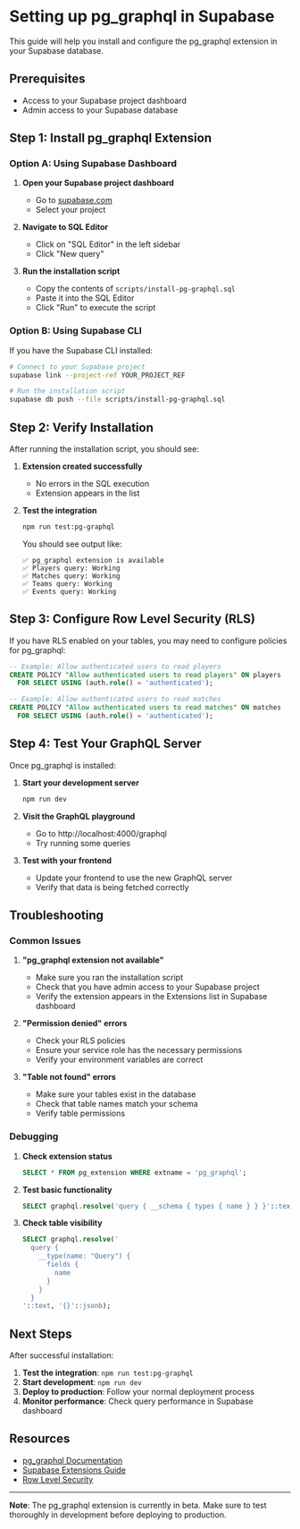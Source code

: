 # Setting up pg_graphql in Supabase

This guide will help you install and configure the pg_graphql extension in your Supabase database.

## Prerequisites

- Access to your Supabase project dashboard
- Admin access to your Supabase database

## Step 1: Install pg_graphql Extension

### Option A: Using Supabase Dashboard

1. **Open your Supabase project dashboard**
   - Go to [supabase.com](https://supabase.com)
   - Select your project

2. **Navigate to SQL Editor**
   - Click on "SQL Editor" in the left sidebar
   - Click "New query"

3. **Run the installation script**
   - Copy the contents of `scripts/install-pg-graphql.sql`
   - Paste it into the SQL Editor
   - Click "Run" to execute the script

### Option B: Using Supabase CLI

If you have the Supabase CLI installed:

```bash
# Connect to your Supabase project
supabase link --project-ref YOUR_PROJECT_REF

# Run the installation script
supabase db push --file scripts/install-pg-graphql.sql
```

## Step 2: Verify Installation

After running the installation script, you should see:

1. **Extension created successfully**
   - No errors in the SQL execution
   - Extension appears in the list

2. **Test the integration**
   ```bash
   npm run test:pg-graphql
   ```

   You should see output like:
   ```
   ✅ pg_graphql extension is available
   ✅ Players query: Working
   ✅ Matches query: Working
   ✅ Teams query: Working
   ✅ Events query: Working
   ```

## Step 3: Configure Row Level Security (RLS)

If you have RLS enabled on your tables, you may need to configure policies for pg_graphql:

```sql
-- Example: Allow authenticated users to read players
CREATE POLICY "Allow authenticated users to read players" ON players
  FOR SELECT USING (auth.role() = 'authenticated');

-- Example: Allow authenticated users to read matches
CREATE POLICY "Allow authenticated users to read matches" ON matches
  FOR SELECT USING (auth.role() = 'authenticated');
```

## Step 4: Test Your GraphQL Server

Once pg_graphql is installed:

1. **Start your development server**
   ```bash
   npm run dev
   ```

2. **Visit the GraphQL playground**
   - Go to http://localhost:4000/graphql
   - Try running some queries

3. **Test with your frontend**
   - Update your frontend to use the new GraphQL server
   - Verify that data is being fetched correctly

## Troubleshooting

### Common Issues

1. **"pg_graphql extension not available"**
   - Make sure you ran the installation script
   - Check that you have admin access to your Supabase project
   - Verify the extension appears in the Extensions list in Supabase dashboard

2. **"Permission denied" errors**
   - Check your RLS policies
   - Ensure your service role has the necessary permissions
   - Verify your environment variables are correct

3. **"Table not found" errors**
   - Make sure your tables exist in the database
   - Check that table names match your schema
   - Verify table permissions

### Debugging

1. **Check extension status**
   ```sql
   SELECT * FROM pg_extension WHERE extname = 'pg_graphql';
   ```

2. **Test basic functionality**
   ```sql
   SELECT graphql.resolve('query { __schema { types { name } } }'::text, '{}'::jsonb);
   ```

3. **Check table visibility**
   ```sql
   SELECT graphql.resolve('
     query {
       __type(name: "Query") {
         fields {
           name
         }
       }
     }
   '::text, '{}'::jsonb);
   ```

## Next Steps

After successful installation:

1. **Test the integration**: `npm run test:pg-graphql`
2. **Start development**: `npm run dev`
3. **Deploy to production**: Follow your normal deployment process
4. **Monitor performance**: Check query performance in Supabase dashboard

## Resources

- [pg_graphql Documentation](https://supabase.github.io/pg_graphql/)
- [Supabase Extensions Guide](https://supabase.com/docs/guides/database/extensions)
- [Row Level Security](https://supabase.com/docs/guides/auth/row-level-security)

---

**Note**: The pg_graphql extension is currently in beta. Make sure to test thoroughly in development before deploying to production.
